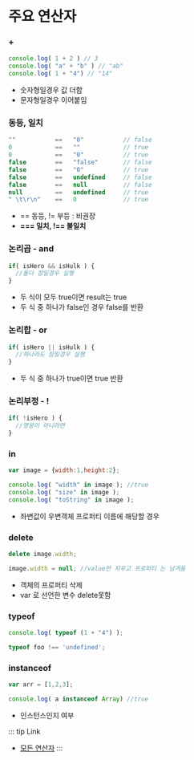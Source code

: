 # 주요 연산자


### +

```js
console.log( 1 + 2 ) // 3
console.log( "a" + "b" ) // "ab"
console.log( 1 + "4") // "14"
```

* 숫자형일경우 값 더함
* 문자형일경우 이어붙임

### 동등, 일치

```js
""           ==   "0"           // false
0            ==   ""            // true
0            ==   "0"           // true
false        ==   "false"       // false
false        ==   "0"           // true
false        ==   undefined     // false
false        ==   null          // false
null         ==   undefined     // true
" \t\r\n"    ==   0             // true
```

* ==  동등,  != 부등   : 비권장
* **=== 일치, !== 불일치**

### 논리곱 - and

```js
if( isHero && isHulk ) {
  //둘다 참일경우 실행
}
```
* 두 식이 모두 true이면 result는 true
* 두 식 중 하나가 false인 경우 false를 반환

### 논리합 - or

```js
if( isHero || isHulk ) {
  //하나라도 참일경우 실행
}
```

* 두 식 중 하나가 true이면 true 반환

### 논리부정 - !

```js
if( !isHero ) {
  //영웅이 아니라면
}
```


### in

```js
var image = {width:1,height:2};

console.log( "width" in image ); //true
console.log( "size" in image );
console.log( "toString" in image );
```

* 좌변값이 우변객체 프로퍼티 이름에 해당할 경우

### delete

```js
delete image.width;

image.width = null; //value만 지우고 프로퍼티 는 남겨둠
```

* 객체의 프로퍼티 삭제
* var 로 선언한 변수 delete못함


### typeof

```js
console.log( typeof (1 + "4") );

typeof foo !== 'undefined';
```

### instanceof

```js
var arr = [1,2,3];

console.log( a instanceof Array) //true
```

* 인스턴스인지 여부



::: tip Link
- [모든 연산자](https://developer.mozilla.org/ko/docs/Web/JavaScript/Guide/Expressions_and_Operators)
:::
